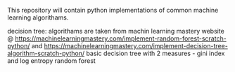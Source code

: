 This repository will contain python implementations of common machine learning algorithams.

decision tree:
     algorithams are taken from machin learning mastery website @ https://machinelearningmastery.com/implement-random-forest-scratch-python/
     and https://machinelearningmastery.com/implement-decision-tree-algorithm-scratch-python/
     basic decision tree with 2 measures - gini index and log entropy
     random forest

